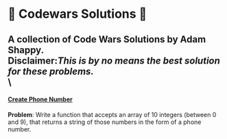 # :cowboy_hat_face: Codewars Solutions :cowboy_hat_face:
A collection of Code Wars Solutions by Adam Shappy.\
**Disclaimer**:*This is by no means the best solution for these problems.*\
\
---
#### [Create Phone Number](https://github.com/mrshappy0/codewars/blob/master/Create-Phone-Number.js)
**Problem**:
Write a function that accepts an array of 10 integers (between 0 and 9), that returns a string of those numbers in the form of a phone number.